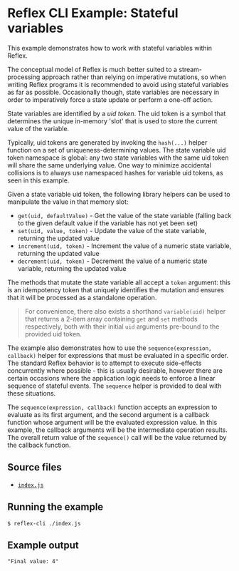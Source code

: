 # Reflex CLI Example: Stateful variables

This example demonstrates how to work with stateful variables within Reflex.

The conceptual model of Reflex is much better suited to a stream-processing approach rather than relying on imperative mutations, so when writing Reflex programs it is recommended to avoid using stateful variables as far as possible. Occasionally though, state variables are necessary in order to imperatively force a state update or perform a one-off action.

State variables are identified by a _uid token_. The uid token is a symbol that determines the unique in-memory 'slot' that is used to store the current value of the variable.

Typically, uid tokens are generated by invoking the `hash(...)` helper function on a set of uniqueness-determining values. The state variable uid token namespace is global: any two state variables with the same uid token will share the same underlying value. One way to minimize accidental collisions is to always use namespaced hashes for variable uid tokens, as seen in this example.

Given a state variable uid token, the following library helpers can be used to manipulate the value in that memory slot:

- `get(uid, defaultValue)` - Get the value of the state variable (falling back to the given default value if the variable has not yet been set)
- `set(uid, value, token)` - Update the value of the state variable, returning the updated value
- `increment(uid, token)` - Increment the value of a numeric state variable, returning the updated value
- `decrement(uid, token)` - Decrement the value of a numeric state variable, returning the updated value

The methods that mutate the state variable all accept a `token` argument: this is an idempotency token that uniquely identifies the mutation and ensures that it will be processed as a standalone operation.

> For convenience, there also exists a shorthand `variable(uid)` helper that returns a 2-item array containing `get` and `set` methods respectively, both with their initial `uid` arguments pre-bound to the provided uid token.

The example also demonstrates how to use the `sequence(expression, callback)` helper for expressions that must be evaluated in a specific order. The standard Reflex behavior is to attempt to execute side-effects concurrently where possible - this is usually desirable, however there are certain occasions where the application logic needs to enforce a linear sequence of stateful events. The `sequence` helper is provided to deal with these situations.

The `sequence(expression, callback)` function accepts an expression to evaluate as its first argument, and the second argument is a callback function whose argument will be the evaluated expression value. In this example, the callback arguments will be the intermediate operation results. The overall return value of the `sequence()` call will be the value returned by the callback function.

## Source files

- [`index.js`](./index.js)

## Running the example

```shell
$ reflex-cli ./index.js
```

## Example output

```
"Final value: 4"
```
